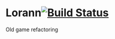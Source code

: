 # Lorann[![Build Status](https://travis-ci.com/Euxiniar/Lorann.svg?token=tEgzYYwYniRc9y57sx7p&branch=master)](https://travis-ci.com/Euxiniar/Lorann)
Old game refactoring

